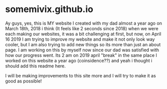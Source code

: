 # somemivix.github.io
Ay guys, yes, this is MY website I created with my dad almost a year ago on March 18th, 2018 i think (It feels like 2 seconds since 2018) when we were each making our websites, it was a bit challenging at first, but now, on April 16 2019 I am trying to improve my website and make it not only look way cooler, but I am also trying to add new things so its more than just an about page. I am working on this by myself now since our dad was satisfied with how our progress went. Its 2 am on 2019 april "break" in the same place I worked on this website a year ago (coinsidence??) and yeah i thought i should add this readme here.

I will be making improvements to this site more and I will try to make it as good as possible!
